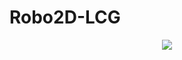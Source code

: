 # Robo2D-LCG

<div align="center">
<img src="https://user-images.githubusercontent.com/97700447/181859586-0e684e2f-f0cc-4000-9d91-384f5f3ca768.png"/>
</div>
